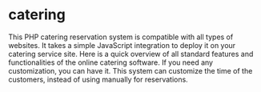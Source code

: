 # catering

This PHP catering reservation system is compatible with all types of websites. 
It takes a simple JavaScript integration to deploy it on your catering service site. 
Here is a quick overview of all standard features and functionalities of the online catering software. 
If you need any customization, you can have it. This system can customize the time of the customers, instead of using manually for reservations.
